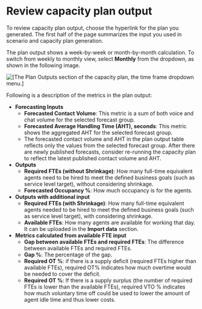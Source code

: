 # Review capacity plan output<a name="capacity-planning-review-output"></a>

To review capacity plan output, choose the hyperlink for the plan you generated\. The first half of the page summarizes the input you used in scenario and capacity plan generation\. 

The plan output shows a week\-by\-week or month\-by\-month calculation\. To switch from weekly to monthly view, select **Monthly** from the dropdown, as shown in the following image\. 

![\[The Plan Outputs section of the capacity plan, the time frame dropdown menu.\]](http://docs.aws.amazon.com/connect/latest/adminguide/images/wfm-capacity-planning-output3.png)

Following is a description of the metrics in the plan output:
+ **Forecasting Inputs**
  + **Forecasted Contact Volume**: This metric is a sum of both voice and chat volume for the selected forecast group\. 
  + **Forecasted Average Handling Time \(AHT\), seconds**: This metric shows the aggregated AHT for the selected forecast group\.
  + The forecasted contact volume and AHT in the plan output table reflects only the values from the selected forecast group\. After there are newly published forecasts, consider re\-running the capacity plan to reflect the latest published contact volume and AHT\.
+ **Outputs**
  + **Required FTEs \(without Shrinkage\)**: How many full\-time equivalent agents need to be hired to meet the defined business goals \(such as service level target\), without considering shrinkage\. 
  + **Forecasted Occupancy %**: How much occupancy is for the agents\.
+ **Outputs with additional input**
  + **Required FTEs \(with Shrinkage\)**: How many full\-time equivalent agents needed to be hired to meet the defined business goals \(such as service level target\), with considering shrinkage\.
  + **Available FTEs**: How many agents are available for working that day\. It can be uploaded in the **Import data** section\.
+ **Metrics calculated from available FTE input**
  + **Gap between available FTEs and required FTEs**: The difference between available FTEs and required FTEs\. 
  + **Gap %**: The percentage of the gap\.
  + **Required OT %**: if there is a supply deficit \(required FTEs higher than available FTEs\), required OT% indicates how much overtime would be needed to cover the deficit\. 
  + **Required OT %**: If there is a supply surplus \(the number of required FTEs is lower than the available FTEs\), required VTO % indicates how much voluntary time off could be used to lower the amount of agent idle time and thus lower costs\.